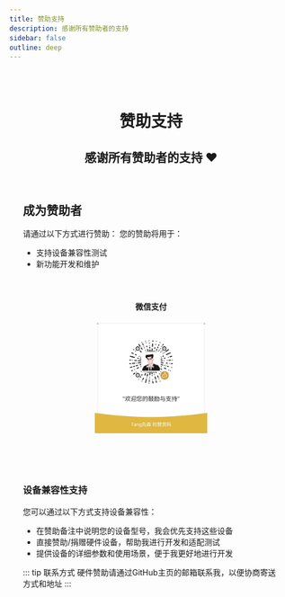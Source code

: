 ```yaml
---
title: 赞助支持
description: 感谢所有赞助者的支持
sidebar: false
outline: deep
---
```


<script setup>
import SponsorsList from './SponsorsList.vue'
</script>

<div class="sponsors-page">

# 赞助支持

<div class="header-content">
  <h2>感谢所有赞助者的支持 ❤️</h2>
</div>

<div class="sponsors-section">


<SponsorsList />

## 成为赞助者

请通过以下方式进行赞助：
您的赞助将用于：
- 支持设备兼容性测试
- 新功能开发和维护


<div class="payment-container">
  <div class="payment-method">
    <h4>微信支付</h4>
    <div class="qr-code">
      <img src="./images/zsm.jpg" alt="微信收款码">
    </div>
  </div>
</div>

### 设备兼容性支持

您可以通过以下方式支持设备兼容性：
- 在赞助备注中说明您的设备型号，我会优先支持这些设备
- 直接赞助/捐赠硬件设备，帮助我进行开发和适配测试
- 提供设备的详细参数和使用场景，便于我更好地进行开发

::: tip 联系方式
硬件赞助请通过GitHub主页的邮箱联系我，以便协商寄送方式和地址
:::

</div>

</div>

<style>
.sponsors-page {
  max-width: 900px;
  margin: 0 auto;
  padding: 2rem 1.5rem;
}

.sponsors-page h1 {
  text-align: center;
  margin-bottom: 1rem;
}

.header-content {
  text-align: center;
}

.header-content h2 {
  color: var(--vp-c-brand);
  margin-bottom: 1rem;
}

.sponsors-section h2, .sponsors-section h3 {
  margin-top: 3rem;
  padding-top: 1rem;
  border-top: 1px solid var(--vp-c-divider);
}

.payment-container {
  display: grid;
  grid-template-columns: repeat(auto-fit, minmax(240px, 1fr));
  gap: 2.5rem;
  margin: 2rem 0;
}

.payment-method {
  text-align: center;
  border: 1px solid var(--vp-c-divider);
  border-radius: 8px;
  padding: 1.5rem;
  transition: all 0.3s ease;
}

.payment-method:hover {
  box-shadow: 0 4px 12px rgba(0,0,0,0.08);
  transform: translateY(-5px);
}

.payment-method h4 {
  margin-top: 0;
  margin-bottom: 1rem;
}

.qr-code {
  width: 200px;
  height: 200px;
  margin: 0 auto;
  overflow: hidden;
}

.qr-code img {
  width: 100%;
  height: 100%;
  object-fit: contain;
}

@media (max-width: 768px) {
  .payment-container {
    grid-template-columns: 1fr;
  }
  
  .qr-code {
    width: 180px;
    height: 180px;
  }
}
</style> 